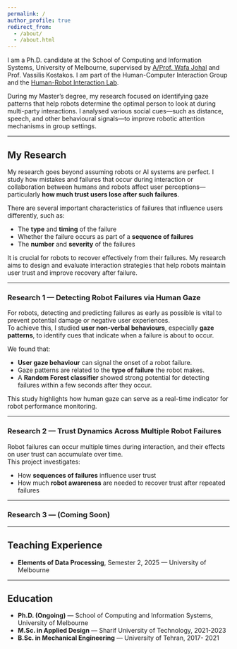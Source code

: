 ```yaml
---
permalink: /
author_profile: true
redirect_from: 
  - /about/
  - /about.html
---
```


I am a Ph.D. candidate at the School of Computing and Information Systems, University of Melbourne, supervised by [A/Prof. Wafa Johal](https://wafa.johal.org/) and Prof. Vassilis Kostakos. I am part of the Human-Computer Interaction Group and the [Human-Robot Interaction Lab](https://chri-lab.github.io/).

During my Master’s degree, my research focused on identifying gaze patterns that help robots determine the optimal person to look at during multi-party interactions. I analysed various social cues—such as distance, speech, and other behavioural signals—to improve robotic attention mechanisms in group settings.

---

## My Research

My research goes beyond assuming robots or AI systems are perfect. I study how mistakes and failures that occur during interaction or collaboration between humans and robots affect user perceptions—particularly **how much trust users lose after such failures**.  

There are several important characteristics of failures that influence users differently, such as:
- The **type** and **timing** of the failure  
- Whether the failure occurs as part of a **sequence of failures**  
- The **number** and **severity** of the failures  

It is crucial for robots to recover effectively from their failures. My research aims to design and evaluate interaction strategies that help robots maintain user trust and improve recovery after failure.

---

### Research 1 — Detecting Robot Failures via Human Gaze

For robots, detecting and predicting failures as early as possible is vital to prevent potential damage or negative user experiences.  
To achieve this, I studied **user non-verbal behaviours**, especially **gaze patterns**, to identify cues that indicate when a failure is about to occur.  

We found that:
- **User gaze behaviour** can signal the onset of a robot failure.  
- Gaze patterns are related to the **type of failure** the robot makes.  
- A **Random Forest classifier** showed strong potential for detecting failures within a few seconds after they occur.  

This study highlights how human gaze can serve as a real-time indicator for robot performance monitoring.

---

### Research 2 — Trust Dynamics Across Multiple Robot Failures

Robot failures can occur multiple times during interaction, and their effects on user trust can accumulate over time.  
This project investigates:
- How **sequences of failures** influence user trust  
- How much **robot awareness** are needed to recover trust after repeated failures  


---

### Research 3 — (Coming Soon)

---

## Teaching Experience

- **Elements of Data Processing**, Semester 2, 2025 — University of Melbourne  

---

## Education

- **Ph.D. (Ongoing)** — School of Computing and Information Systems, University of Melbourne  
- **M.Sc. in Applied Design** — Sharif University of Technology, 2021-2023
- **B.Sc. in Mechanical Engineering** — University of Tehran, 2017- 2021
